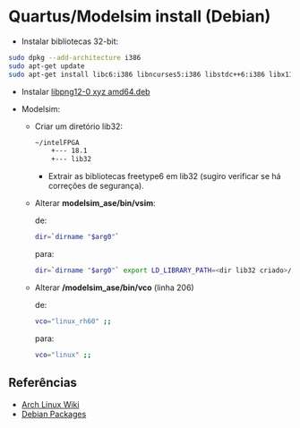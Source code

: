 # Quartus/Modelsim install (Debian)

- Instalar bibliotecas 32-bit:

```bash
sudo dpkg --add-architecture i386
sudo apt-get update
sudo apt-get install libc6:i386 libncurses5:i386 libstdc++6:i386 libx11-6:i386 libxext6:i386 libxrender1:i386
```

- Instalar [libpng12-0 xyz amd64.deb](https://packages.debian.org/pt-br/jessie/amd64/libpng12-0/download)

- Modelsim:

  - Criar um diretório lib32:

    ```bash
    ~/intelFPGA
        +--- 18.1
        +--- lib32
    ```

    - Extrair as bibliotecas freetype6 em lib32 (sugiro verificar se há correções de segurança).
  
  - Alterar __modelsim_ase/bin/vsim__:
  
    de:

    ```bash
    dir=`dirname "$arg0"`
    ```

    para:

    ```bash
    dir=`dirname "$arg0"` export LD_LIBRARY_PATH=<dir lib32 criado>/intelFPGA/lib32
    ```
  
  - Alterar __/modelsim_ase/bin/vco__ (linha 206)
  
    de:
  
    ```bash
    vco="linux_rh60" ;;
    ```

    para:

    ```bash
    vco="linux" ;;
    ```

## Referências

- [Arch Linux Wiki](https://wiki.archlinux.org/index.php/Altera_Design_Software)
- [Debian Packages](https://packages.debian.org)
